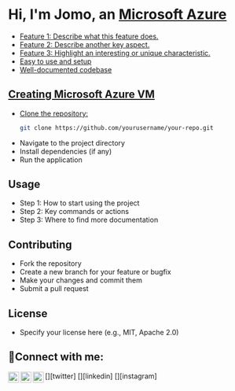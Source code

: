 
<h1>Hi, I'm Jomo, an <a href="https://linkedin.com/in/Jomowalker009325101>IT Professional</a>☺</h1>

<h2>👨‍💻 Information Technology Projects:</h2>

## Microsoft Azure

- Feature 1: Describe what this feature does.
- Feature 2: Describe another key aspect.
- Feature 3: Highlight an interesting or unique characteristic.
- Easy to use and setup
- Well-documented codebase

## Creating Microsoft Azure VM

- Clone the repository:
  ```bash
  git clone https://github.com/yourusername/your-repo.git
  ```
- Navigate to the project directory
- Install dependencies (if any)
- Run the application

## Usage

- Step 1: How to start using the project
- Step 2: Key commands or actions
- Step 3: Where to find more documentation

## Contributing

- Fork the repository
- Create a new branch for your feature or bugfix
- Make your changes and commit them
- Submit a pull request

## License

- Specify your license here (e.g., MIT, Apache 2.0)

<h2>🤳Connect with me:</h2>

[<img align="left" alt="Josh | Twitter" width="22px" src="https://cdn.jsdelivr.net/npm/simple-icons@v3/icons/twitter.svg" />][twitter]
[<img align="left" alt="Josh | LinkedIn" width="22px" src="https://cdn.jsdelivr.net/npm/simple-icons@v3/icons/linkedin.svg" />][linkedin]
[<img align="left" alt="Josh | Instagram" width="22px" src="https://cdn.jsdelivr.net/npm/simple-icons@v3/icons/instagram.svg" />][instagram]
